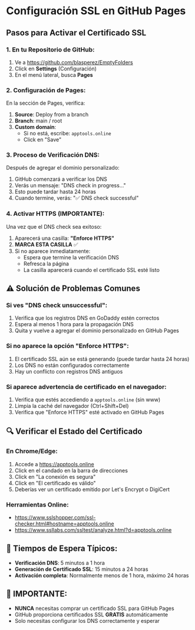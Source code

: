 # Configuración SSL en GitHub Pages

## Pasos para Activar el Certificado SSL

### 1. En tu Repositorio de GitHub:

1. Ve a https://github.com/blasperez/EmptyFolders
2. Click en **Settings** (Configuración)
3. En el menú lateral, busca **Pages**

### 2. Configuración de Pages:

En la sección de Pages, verifica:

1. **Source**: Deploy from a branch
2. **Branch**: main / root
3. **Custom domain**: 
   - Si no está, escribe: `apptools.online`
   - Click en "Save"

### 3. Proceso de Verificación DNS:

Después de agregar el dominio personalizado:

1. GitHub comenzará a verificar los DNS
2. Verás un mensaje: "DNS check in progress..."
3. Esto puede tardar hasta 24 horas
4. Cuando termine, verás: "✅ DNS check successful"

### 4. Activar HTTPS (IMPORTANTE):

Una vez que el DNS check sea exitoso:

1. Aparecerá una casilla: **"Enforce HTTPS"**
2. **MARCA ESTA CASILLA** ✅
3. Si no aparece inmediatamente:
   - Espera que termine la verificación DNS
   - Refresca la página
   - La casilla aparecerá cuando el certificado SSL esté listo

## ⚠️ Solución de Problemas Comunes

### Si ves "DNS check unsuccessful":

1. Verifica que los registros DNS en GoDaddy estén correctos
2. Espera al menos 1 hora para la propagación DNS
3. Quita y vuelve a agregar el dominio personalizado en GitHub Pages

### Si no aparece la opción "Enforce HTTPS":

1. El certificado SSL aún se está generando (puede tardar hasta 24 horas)
2. Los DNS no están configurados correctamente
3. Hay un conflicto con registros DNS antiguos

### Si aparece advertencia de certificado en el navegador:

1. Verifica que estés accediendo a `apptools.online` (sin www)
2. Limpia la caché del navegador (Ctrl+Shift+Del)
3. Verifica que "Enforce HTTPS" esté activado en GitHub Pages

## 🔍 Verificar el Estado del Certificado

### En Chrome/Edge:
1. Accede a https://apptools.online
2. Click en el candado en la barra de direcciones
3. Click en "La conexión es segura"
4. Click en "El certificado es válido"
5. Deberías ver un certificado emitido por Let's Encrypt o DigiCert

### Herramientas Online:
- https://www.sslshopper.com/ssl-checker.html#hostname=apptools.online
- https://www.ssllabs.com/ssltest/analyze.html?d=apptools.online

## 📅 Tiempos de Espera Típicos:

- **Verificación DNS**: 5 minutos a 1 hora
- **Generación de Certificado SSL**: 15 minutos a 24 horas
- **Activación completa**: Normalmente menos de 1 hora, máximo 24 horas

## 🚨 IMPORTANTE:

- **NUNCA** necesitas comprar un certificado SSL para GitHub Pages
- GitHub proporciona certificados SSL **GRATIS** automáticamente
- Solo necesitas configurar los DNS correctamente y esperar